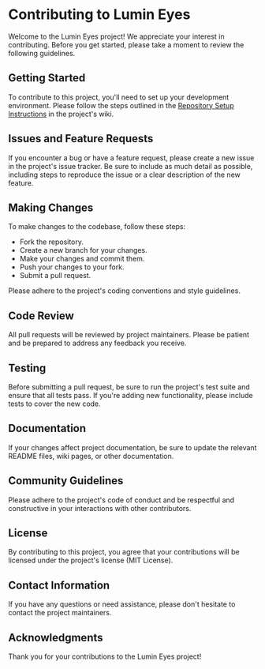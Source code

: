 # Contributing to Lumin Eyes

Welcome to the Lumin Eyes project! We appreciate your interest in contributing. Before you get started, please take a moment to review the following guidelines.

## Getting Started

To contribute to this project, you'll need to set up your development environment. Please follow the steps outlined in the [Repository Setup Instructions](https://github.com/Flamur112/lumin-eyes-ecommerce/wiki/Repository-Setup-Instructions#setting-up-the-environment) in the project's wiki.

## Issues and Feature Requests

If you encounter a bug or have a feature request, please create a new issue in the project's issue tracker. Be sure to include as much detail as possible, including steps to reproduce the issue or a clear description of the new feature.

## Making Changes

To make changes to the codebase, follow these steps:

- Fork the repository.
- Create a new branch for your changes.
- Make your changes and commit them.
- Push your changes to your fork.
- Submit a pull request.

Please adhere to the project's coding conventions and style guidelines.

## Code Review

All pull requests will be reviewed by project maintainers. Please be patient and be prepared to address any feedback you receive.

## Testing

Before submitting a pull request, be sure to run the project's test suite and ensure that all tests pass. If you're adding new functionality, please include tests to cover the new code.

## Documentation

If your changes affect project documentation, be sure to update the relevant README files, wiki pages, or other documentation.

## Community Guidelines

Please adhere to the project's code of conduct and be respectful and constructive in your interactions with other contributors.

## License

By contributing to this project, you agree that your contributions will be licensed under the project's license (MIT License).

## Contact Information

If you have any questions or need assistance, please don't hesitate to contact the project maintainers.

## Acknowledgments

Thank you for your contributions to the Lumin Eyes project!
